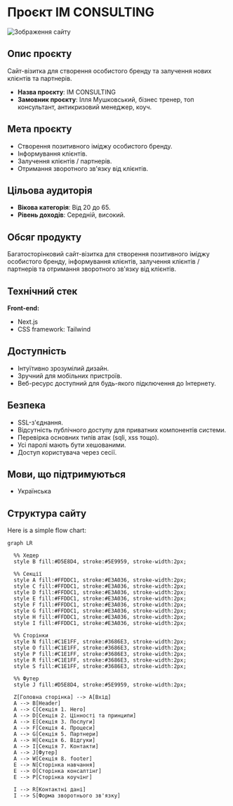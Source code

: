 # Проєкт IM CONSULTING

![Зображення сайту](https://im-consulting.vercel.app/_next/image?url=%2Fimages%2Fprocess%2Fprocess1.jpg&w=640&q=100)

## Опис проєкту

Сайт-візитка для створення особистого бренду та залучення нових клієнтів та партнерів.

- **Назва проєкту**: IM CONSULTING
- **Замовник проєкту**: Ілля Мушковський, бізнес тренер, топ консультант, антикризовий менеджер, коуч.

## Мета проєкту

- Створення позитивного іміджу особистого бренду.
- Інформування клієнтів.
- Залучення клієнтів / партнерів.
- Отримання зворотного зв'язку від клієнтів.

## Цільова аудиторія

- **Вікова категорія**: Від 20 до 65.
- **Рівень доходів**: Середній, високий.

## Обсяг продукту

Багатосторінковий сайт-візитка для створення позитивного іміджу особистого бренду, інформування клієнтів, залучення клієнтів / партнерів та отримання зворотного зв'язку від клієнтів.

## Технічний стек

**Front-end:**

- Next.js
- CSS framework: Tailwind

## Доступність

- Інтуїтивно зрозумілий дизайн.
- Зручний для мобільних пристроїв.
- Веб-ресурс доступний для будь-якого підключення до Інтернету.

## Безпека

- SSL-з'єднання.
- Відсутність публічного доступу для приватних компонентів системи.
- Перевірка основних типів атак (sqli, xss тощо).
- Усі паролі мають бути хешованими.
- Доступ користувача через сесії.

## Мови, що підтримуються

- Українська

## Структура сайту

Here is a simple flow chart:

```mermaid
graph LR

  %% Хедер
  style B fill:#D5E8D4, stroke:#5E9959, stroke-width:2px;

  %% Секції
  style A fill:#FFDDC1, stroke:#E3A036, stroke-width:2px;
  style C fill:#FFDDC1, stroke:#E3A036, stroke-width:2px;
  style D fill:#FFDDC1, stroke:#E3A036, stroke-width:2px;
  style E fill:#FFDDC1, stroke:#E3A036, stroke-width:2px;
  style F fill:#FFDDC1, stroke:#E3A036, stroke-width:2px;
  style G fill:#FFDDC1, stroke:#E3A036, stroke-width:2px;
  style H fill:#FFDDC1, stroke:#E3A036, stroke-width:2px;
  style I fill:#FFDDC1, stroke:#E3A036, stroke-width:2px;

  %% Сторінки
  style N fill:#C1E1FF, stroke:#3686E3, stroke-width:2px;
  style O fill:#C1E1FF, stroke:#3686E3, stroke-width:2px;
  style P fill:#C1E1FF, stroke:#3686E3, stroke-width:2px;
  style R fill:#C1E1FF, stroke:#3686E3, stroke-width:2px;
  style S fill:#C1E1FF, stroke:#3686E3, stroke-width:2px;

  %% Футер
  style J fill:#D5E8D4, stroke:#5E9959, stroke-width:2px;

  Z[Головна сторінка] --> A[Вхід]
  A --> B[Header]
  A --> C[Секція 1. Hero]
  A --> D[Секція 2. Цінності та принципи]
  A --> E[Секція 3. Послуги]
  A --> F[Секція 4. Процеси]
  A --> G[Секція 5. Партнери]
  A --> H[Секція 6. Відгуки]
  A --> I[Секція 7. Контакти]
  A --> J[Футер]
  A --> W[Секція 8. footer]
  E --> N[Сторінка навчання]
  E --> O[Сторінка консалтінг]
  E --> P[Сторінка коучінг]

  I --> R[Контактні дані]
  I --> S[Форма зворотнього зв'язку]


```
